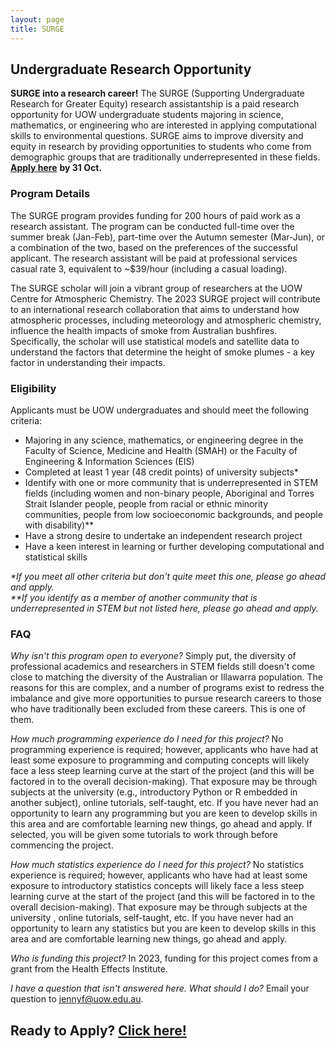 ```yaml
---
layout: page
title: SURGE
---
```


## Undergraduate Research Opportunity

**SURGE into a research career!** The SURGE (Supporting Undergraduate Research for Greater Equity) research assistantship is a paid research opportunity for UOW undergraduate students majoring in science, mathematics, or engineering who are interested in applying computational skills to environmental questions. SURGE aims to improve diversity and equity in research by providing opportunities to students who come from demographic groups that are traditionally underrepresented in these fields. [**Apply here**](https://forms.gle/vt5AHgZjkebQbniNA) **by 31 Oct.**

### Program Details
The SURGE program provides funding for 200 hours of paid work as a research assistant. The program can be conducted full-time over the summer break (Jan-Feb), part-time over the Autumn semester (Mar-Jun), or a combination of the two, based on the preferences of the successful applicant. The research assistant will be paid at professional services casual rate 3, equivalent to ~$39/hour (including a casual loading).

The SURGE scholar will join a vibrant group of researchers at the UOW Centre for Atmospheric Chemistry. The 2023 SURGE project will contribute to an international research collaboration that aims to understand how atmospheric processes, including meteorology and atmospheric chemistry, influence the health impacts of smoke from Australian bushfires. Specifically, the scholar will use statistical models and satellite data to understand the factors that determine the height of smoke plumes - a key factor in understanding their impacts.

### Eligibility
Applicants must be UOW undergraduates and should meet the following criteria:
- Majoring in any science, mathematics, or engineering degree in the Faculty of Science, Medicine and Health (SMAH) or the Faculty of Engineering & Information Sciences (EIS)
- Completed at least 1 year (48 credit points) of university subjects\*
- Identify with one or more community that is underrepresented in STEM fields (including women and non-binary people, Aboriginal and Torres Strait Islander people, people from racial or ethnic minority communities, people from low socioeconomic backgrounds, and people with disability)\**
- Have a strong desire to undertake an independent research project
- Have a keen interest in learning or further developing computational and statistical skills

*\*If you meet all other criteria but don't quite meet this one, please go ahead and apply.<br>
\*\*If you identify as a member of another community that is underrepresented in STEM but not listed here, please go ahead and apply.*

### FAQ
*Why isn't this program open to everyone?*
Simply put, the diversity of professional academics and researchers in STEM fields still doesn't come close to matching the diversity of the Australian or Illawarra population. The reasons for this are complex, and a number of programs exist to redress the imbalance and give more opportunities to pursue research careers to those who have traditionally been excluded from these careers. This is one of them.

*How much programming experience do I need for this project?*
No programming experience is required; however, applicants who have had at least some exposure to programming and computing concepts will likely face a less steep learning curve at the start of the project (and this will be factored in to the overall decision-making). That exposure may be through subjects at the university (e.g., introductory Python or R embedded in another subject), online tutorials, self-taught, etc. If you have never had an opportunity to learn any programming but you are keen to develop skills in this area and are comfortable learning new things, go ahead and apply. If selected, you will be given some tutorials to work through before commencing the project.

*How much statistics experience do I need for this project?*
No statistics experience is required; however, applicants who have had at least some exposure to introductory statistics concepts will likely face a less steep learning curve at the start of the project (and this will be factored in to the overall decision-making). That exposure may be through subjects at the university , online tutorials, self-taught, etc. If you have never had an opportunity to learn any statistics but you are keen to develop skills in this area and are comfortable learning new things, go ahead and apply.

*Who is funding this project?*
In 2023, funding for this project comes from a grant from the Health Effects Institute. 

*I have a question that isn't answered here. What should I do?*
Email your question to jennyf@uow.edu.au. 


## Ready to Apply? [Click here!](https://forms.gle/vt5AHgZjkebQbniNA)
